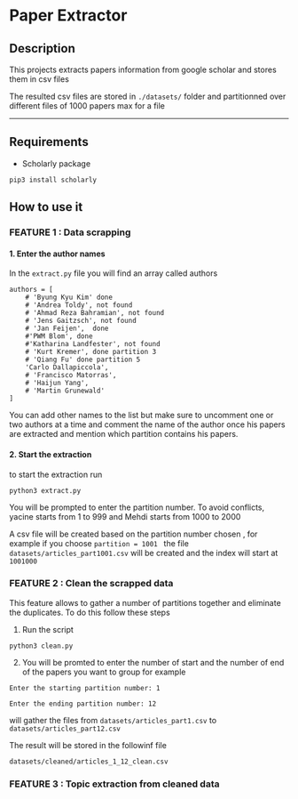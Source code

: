 # Paper Extractor

## Description

This projects extracts papers information from google scholar and stores them in csv files

The resulted csv files are stored in `./datasets/` folder and partitionned over different files of 1000 papers max for a file



***

## Requirements
-  Scholarly package 

```
pip3 install scholarly
```


## How to use it

### FEATURE 1 : Data scrapping

#### 1. Enter the author names 

In the `extract.py` file you will find an array called authors


```
authors = [
    # 'Byung Kyu Kim' done 
    # 'Andrea Toldy', not found
    # 'Ahmad Reza Bahramian', not found
    # 'Jens Gaitzsch', not found
    # 'Jan Feijen',  done
    #'PWM Blom', done
    #'Katharina Landfester', not found
    # 'Kurt Kremer', done partition 3
    # 'Qiang Fu' done partition 5
    'Carlo Dallapiccola',
    # 'Francisco Matorras',
    # 'Haijun Yang',
    # 'Martin Grunewald'
]
```



You can add other names to the list but make sure to uncomment one or two authors at a time and comment the name of the author once his papers are extracted and mention which partition contains his papers.
 
 
 
#### 2. Start the extraction
to start the extraction run 
```
python3 extract.py
```
You will be prompted to enter the partition number. To avoid conflicts, yacine starts from 1 to 999 and Mehdi starts from 1000 to 2000


A csv file will be created based on the partition number chosen , for example if you choose `partition = 1001 ` the file `datasets/articles_part1001.csv` will be created and the index will start at `1001000`


### FEATURE 2 : Clean the scrapped data

This feature allows to gather a number of partitions together and eliminate the duplicates. To do this follow these steps

1. Run the script
```
python3 clean.py
```
2. You will be promted to enter the number of start and the number of end of the papers you want to group
for example 

```
Enter the starting partition number: 1
```  
```
Enter the ending partition number: 12
```  
will gather the files from `datasets/articles_part1.csv` to `datasets/articles_part12.csv`

The result will be stored in the followinf file 
```
datasets/cleaned/articles_1_12_clean.csv
```


### FEATURE 3 : Topic extraction from cleaned data

